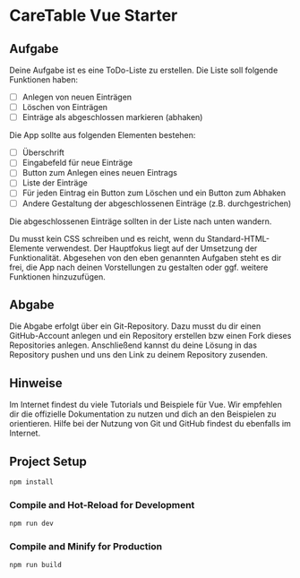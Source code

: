 # CareTable Vue Starter

## Aufgabe

Deine Aufgabe ist es eine ToDo-Liste zu erstellen. Die Liste soll folgende Funktionen haben:

- [ ] Anlegen von neuen Einträgen
- [ ] Löschen von Einträgen
- [ ] Einträge als abgeschlossen markieren (abhaken)

Die App sollte aus folgenden Elementen bestehen:

- [ ] Überschrift
- [ ] Eingabefeld für neue Einträge
- [ ] Button zum Anlegen eines neuen Eintrags
- [ ] Liste der Einträge
- [ ] Für jeden Eintrag ein Button zum Löschen und ein Button zum Abhaken
- [ ] Andere Gestaltung der abgeschlossenen Einträge (z.B. durchgestrichen)

Die abgeschlossenen Einträge sollten in der Liste nach unten wandern.

Du musst kein CSS schreiben und es reicht, wenn du Standard-HTML-Elemente verwendest. Der Hauptfokus liegt auf der
Umsetzung der Funktionalität. Abgesehen von den eben genannten Aufgaben steht es dir frei, die App nach deinen
Vorstellungen zu gestalten oder ggf. weitere Funktionen hinzuzufügen.

## Abgabe

Die Abgabe erfolgt über ein Git-Repository. Dazu musst du dir einen GitHub-Account anlegen und ein Repository erstellen
bzw einen Fork dieses Repositories anlegen. Anschließend kannst du deine Lösung in das Repository pushen und uns den
Link zu deinem Repository zusenden.

## Hinweise

Im Internet findest du viele Tutorials und Beispiele für Vue. Wir empfehlen dir die offizielle Dokumentation zu nutzen
und dich an den Beispielen zu orientieren. Hilfe bei der Nutzung von Git und GitHub findest du ebenfalls im Internet.

## Project Setup

```sh
npm install
```

### Compile and Hot-Reload for Development

```sh
npm run dev
```

### Compile and Minify for Production

```sh
npm run build
```
